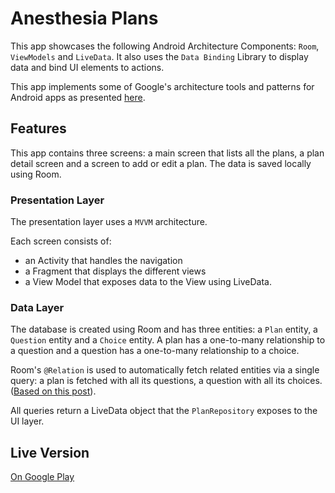 # Anesthesia Plans

This app showcases the following Android Architecture Components: `Room`, `ViewModels` and `LiveData`. It also uses the `Data Binding` Library to display data and bind UI elements to actions.

This app implements some of Google's architecture tools and patterns for Android apps as presented [here](https://github.com/googlesamples/android-architecture/tree/dev-todo-mvvm-live).

## Features

This app contains three screens: a main screen that lists all the plans, a plan detail screen and a screen to add or edit a plan.
The data is saved locally using Room.

### Presentation Layer

The presentation layer uses a `MVVM` architecture.

Each screen consists of:
* an Activity that handles the navigation
* a Fragment that displays the different views
* a View Model that exposes data to the View using LiveData.

### Data Layer

The database is created using Room and has three entities: a `Plan` entity, a `Question` entity and a `Choice` entity.
A plan has a one-to-many relationship to a question and a question has a one-to-many relationship to a choice.

Room's `@Relation` is used to automatically fetch related entities via a single query: a plan is fetched with all its questions, a question with all its choices. ([Based on this post](https://medium.com/google-developers/7-pro-tips-for-room-fbadea4bfbd1)).

All queries return a LiveData object that the `PlanRepository` exposes to the UI layer.  

## Live Version

[On Google Play](https://play.google.com/store/apps/details?id=com.elishou.anesthesiaplan)
